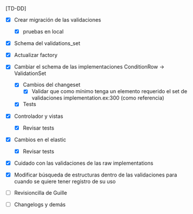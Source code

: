 [TD-DD]
- [x] Crear migración de las validaciones
    -[x] pruebas en local
- [x] Schema del validations_set
- [x] Actualizar factory
- [x] Cambiar el schema de las implementaciones ConditionRow -> ValidationSet
    - [x] Cambios del changeset
        - [x] Validar que como mínimo tenga un elemento requerido el set de validaciones implementation.ex:300 (como referencia)
    - [x] Tests
- [x] Controlador y vistas
    - [x] Revisar tests
- [x] Cambios en el elastic
    - [x] Revisar tests

- [x] Cuidado con las validaciones de las raw implementations
- [x] Modificar búsqueda de estructuras dentro de las validaciones para cuando se quiere tener registro de su uso
- [ ] Revisioncilla de Guille
- [ ] Changelogs y demás

